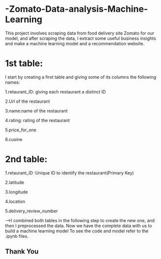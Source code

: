 # -Zomato-Data-analysis-Machine-Learning
This project involves scraping data from food delivery site Zomato for our model, and after scraping the data, I extract some useful business insights and make a machine learning model and a recommendation website.
# 1st table:
I start by creating a first table and giving some of its columns the following names:

1.retaurant_ID: giving each restaurant a distinct ID

2.Url of the restaurant

3.name:name of the restaurant

4.rating: rating of the restaurant

5.price_for_one

6.cusine

# 2nd table:
1.retaurant_ID :Unique ID to identify the restaurant(Primary Key)

2.latitude

3.longitude

4.location

5.delivery_review_number

-->I combined both tables in the following step to create the new one, and then I preprocessed the data.
  Now we have the complete data with us to build a machine learning model
  To see the code and model refer to the .ipynb files.
  
  ## Thank You
